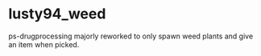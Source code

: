 # lusty94_weed
 ps-drugprocessing majorly reworked to only spawn weed plants and give an item when picked.

